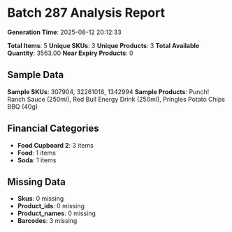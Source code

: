 # Batch 287 Analysis Report

**Generation Time**: 2025-08-12 20:12:33

**Total Items**: 5
**Unique SKUs**: 3
**Unique Products**: 3
**Total Available Quantity**: 3563.00
**Near Expiry Products**: 0

## Sample Data
**Sample SKUs**: 307904, 32261018, 1342994
**Sample Products**: Punch! Ranch Sauce (250ml), Red Bull Energy Drink (250ml), Pringles Potato Chips BBQ (40g)

## Financial Categories
- **Food Cupboard 2**: 3 items
- **Food**: 1 items
- **Soda**: 1 items

## Missing Data
- **Skus**: 0 missing
- **Product_ids**: 0 missing
- **Product_names**: 0 missing
- **Barcodes**: 3 missing
